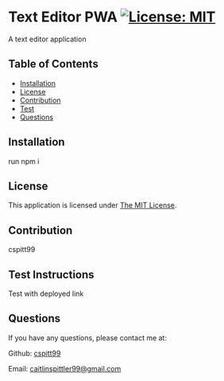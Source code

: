 # Text Editor PWA [![License: MIT](https://img.shields.io/badge/License-MIT-yellow.svg)](https://opensource.org/licenses/MIT)

A text editor application

## Table of Contents
- [Installation](#Installation)
- [License](#License)
- [Contribution](#Contribution)
- [Test](#Test)
- [Questions](#Questions)


## Installation
  run npm i



## License
  This application is licensed under [The MIT License](https://opensource.org/licenses/MIT).

## Contribution
  cspitt99

## Test Instructions
  Test with deployed link

## Questions
  If you have any questions, please contact me at:

  Github: [cspitt99](https://github.com/cspitt99)

  Email: [caitlinspittler99@gmail.com](mailto:caitlinspittler99@gmail.com)